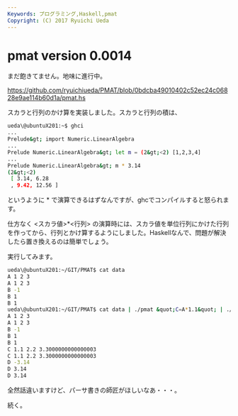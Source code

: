 ```yaml
---
Keywords: プログラミング,Haskell,pmat
Copyright: (C) 2017 Ryuichi Ueda
---
```


# <!--:ja-->pmat version 0.0014<!--:-->
<!--:ja-->まだ飽きてません。地味に進行中。

<a href="https://github.com/ryuichiueda/PMAT/blob/0bdcba49010402c52ec24c06828e9ae114b60d1a/pmat.hs" target="_blank">https://github.com/ryuichiueda/PMAT/blob/0bdcba49010402c52ec24c06828e9ae114b60d1a/pmat.hs</a>

スカラと行列のかけ算を実装しました。スカラと行列の積は、

```bash
ueda\@ubuntuX201:~$ ghci
...
Prelude&gt; import Numeric.LinearAlgebra
...
Prelude Numeric.LinearAlgebra&gt; let m = (2&gt;<2) [1,2,3,4]
...
Prelude Numeric.LinearAlgebra&gt; m * 3.14
(2&gt;<2)
 [ 3.14, 6.28
 , 9.42, 12.56 ]
```

というように * で演算できるはずなんですが、ghcでコンパイルすると怒られます。

仕方なく <スカラ値>*<行列> の演算時には、スカラ値を単位行列にかけた行列を作ってから、行列とかけ算するようにしました。Haskellなんで、問題が解決したら置き換えるのは簡単でしょう。

実行してみます。

```bash
ueda\@ubuntuX201:~/GIT/PMAT$ cat data 
A 1 2 3
A 1 2 3
B -1
B 1
B 1
ueda\@ubuntuX201:~/GIT/PMAT$ cat data | ./pmat &quot;C=A*1.1&quot; | ./pmat &quot;D=B*3.14&quot;
A 1 2 3
A 1 2 3
B -1
B 1
B 1
C 1.1 2.2 3.3000000000000003
C 1.1 2.2 3.3000000000000003
D -3.14
D 3.14
D 3.14
```

全然話違いますけど、パーサ書きの師匠がほしいなあ・・・。


続く。<!--:-->

